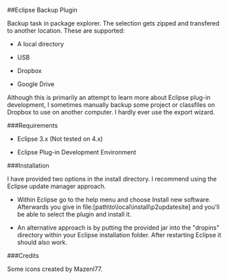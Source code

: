 ##Eclipse Backup Plugin

Backup task in package explorer. The selection gets zipped and transfered to another location. These are supported:

 * A local directory
 
 * USB
 
 * Dropbox

 * Google Drive
 
Although this is primarily an attempt to learn more about Eclipse plug-in development, I sometimes manually backup some project or classfiles on Dropbox to use on another computer. I hardly ever use the export wizard.

###Requirements

 * Eclipse 3.x (Not tested on 4.x)
 
 * Eclipse Plug-in Development Environment
 
###Installation

I have provided two options in the install directory. I recommend using the Eclipse update manager approach.

 * Within Eclipse go to the help menu and choose Install new software. Afterwards you give in file:\[path\to\local\install\p2updatesite] and you'll be able to select the plugin and install it.
 
 * An alternative approach is by putting the provided jar into the "dropins" directory within your Eclipse installation folder. After restarting Eclipse it should also work.
 
###Credits
 
Some icons created by Mazenl77.